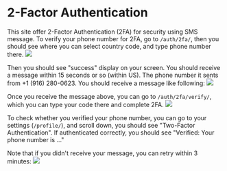 # 2-Factor Authentication
This site offer 2-Factor Authentication (2FA) for security using SMS message. To verify your phone number for 2FA, go to `/auth/2fa/`, then you should see where you can select country code, and type phone number there.
![](https://res.cloudinary.com/boyuan12/image/upload/v1604297848/Screen_Shot_2020-11-01_at_10.17.23_PM_axw7ae.png)

Then you should see "success" display on your screen. You should receive a message within 15 seconds or so (within US). The phone number it sents from +1 (916) 280-0623. You should receive a message like following:
![](https://res.cloudinary.com/boyuan12/image/upload/v1604298416/Screen_Shot_2020-11-01_at_10.26.50_PM_aulz7b.png)

Once you receive the message above, you can go to `/auth/2fa/verify/`, which you can type your code there and complete 2FA.
![](https://res.cloudinary.com/boyuan12/image/upload/v1604298531/Screen_Shot_2020-11-01_at_10.28.47_PM_a9bcub.png)

To check whether you verified your phone number, you can go to your settings (`/profile/`), and scroll down, you should see "Two-Factor Authentication". If authenticated correctly, you should see 
"Verified: Your phone number is ..."

Note that if you didn't receive your message, you can retry within 3 minutes:
![](https://res.cloudinary.com/boyuan12/image/upload/v1604298906/Screen_Recording_2020-11-01_at_10.29.57_PM_fw1ais.gif)